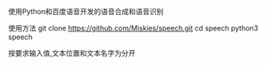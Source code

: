 使用Python和百度语音开发的语音合成和语音识别

使用方法 git clone https://github.com/Miskies/speech.git 
cd speech
python3 speech 

按要求输入值,文本位置和文本名字为分开
